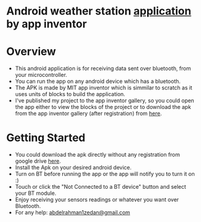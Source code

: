 # Android weather station [application](https://goo.gl/xUc9Ft) by app inventor 

 # Overview
- This android application is for receiving data sent over bluetooth, from your microcontroller.
- You can run the app on any android device which has a bluetooth.
 - The APK is made by MIT app inventor which is simmilar to scratch as it uses units of blocks to build the application.
 - I've published my project to the app inventor gallery, so you could open the app either to view the blocks of the project or to download the apk from the app inventor gallery (after registration) from [here]( ai2.appinventor.mit.edu/?galleryId=6308018557550592).
 
 # Getting Started
 - You could download the apk directly without any registration from google drive [here](https://goo.gl/xUc9Ft).
 - Install the Apk on your desired android device.
 - Turn on BT before running the app or the app will notify you to turn it on :)
 - Touch or click the "Not Connected to a BT device" button and select your BT module.
 - Enjoy receiving your sensors readings or whatever you want over Bluetooth.
 - For any help: abdelrahman1zedan@gmail.com
